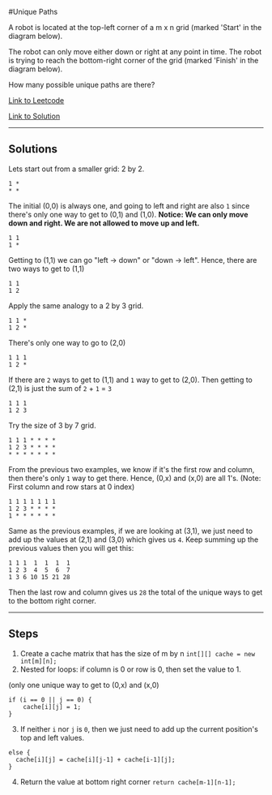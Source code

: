 #Unique Paths

A robot is located at the top-left corner of a m x n grid (marked 'Start' in the diagram below).

The robot can only move either down or right at any point in time. The robot is trying to reach the bottom-right corner of the grid (marked 'Finish' in the diagram below).

How many possible unique paths are there?

[Link to Leetcode](https://leetcode.com/problems/unique-paths/)

[Link to Solution](UniquePaths.java)

----------------------------------------------

## Solutions

Lets start out from a smaller grid: 2 by 2.
````
1 *
* *
````
The initial (0,0) is always one, and going to left and right are also `1` since there's only one way to get to (0,1) and (1,0).
**Notice: We can only move down and right. We are not allowed to move up and left.**
````
1 1
1 *
````
Getting to (1,1) we can go "left -> down" or "down -> left". Hence, there are two ways to get to (1,1)
````
1 1
1 2
````

Apply the same analogy to a 2 by 3 grid.

````
1 1 *
1 2 *
````
There's only one way to go to (2,0)
````
1 1 1
1 2 *
````
If there are `2` ways to get to (1,1) and `1` way to get to (2,0).
Then getting to (2,1) is just the sum of `2` + `1` = `3`
````
1 1 1
1 2 3
````

Try the size of 3 by 7 grid.
````
1 1 1 * * * *
1 2 3 * * * *
* * * * * * *
````

From the previous two examples, we know if it's the first row and column, then there's only `1` way to get there.
Hence, (0,x) and (x,0) are all 1's. (Note: First column and row stars at 0 index)
````
1 1 1 1 1 1 1 
1 2 3 * * * *
1 * * * * * *
````

Same as the previous examples,
if we are looking at (3,1), we just need to add up the values at (2,1) and (3,0) which gives us `4`.
Keep summing up the previous values then you will get this:
````
1 1 1  1  1  1  1
1 2 3  4  5  6  7
1 3 6 10 15 21 28
````

Then the last row and column gives us `28` the total of the unique ways to get to the bottom right corner.

------------------------------------------

## Steps

1. Create a cache matrix that has the size of m by n
      `int[][] cache = new int[m][n];`
2. Nested for loops: if column is 0 or row is 0, then set the value to 1. 

(only one unique way to get to (0,x) and (x,0)
````
if (i == 0 || j == 0) {
    cache[i][j] = 1; 
}
````
3. If neither `i` nor `j` is `0`, then we just need to add up the current position's top and left values.

````
else {
  cache[i][j] = cache[i][j-1] + cache[i-1][j];
}
````
4. Return the value at bottom right corner
    `return cache[m-1][n-1];`

